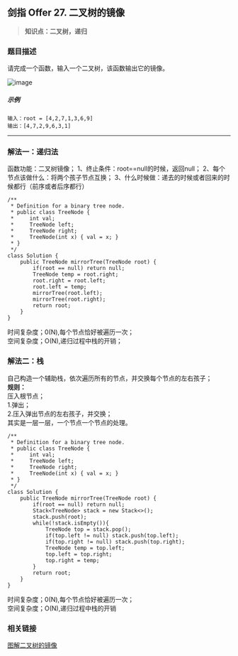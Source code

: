 ## 剑指 Offer 27. 二叉树的镜像
> **知识点：二叉树，递归**
### 题目描述

请完成一个函数，输入一个二叉树，该函数输出它的镜像。

![image](https://note.youdao.com/yws/public/resource/6fa0eca998f3cbca5812e4ebbe017e5e/xmlnote/47116C133C0447AB8567955DAB8E27BC/9033)

##### 示例
```
输入：root = [4,2,7,1,3,6,9]
输出：[4,7,2,9,6,3,1]
```
---
### 解法一：递归法
函数功能：二叉树镜像；
1、终止条件：root==null的时候，返回null；
2、每个节点该做什么：将两个孩子节点互换；
3、什么时候做：递去的时候或者回来的时候都行（前序或者后序都行）
```
/**
 * Definition for a binary tree node.
 * public class TreeNode {
 *     int val;
 *     TreeNode left;
 *     TreeNode right;
 *     TreeNode(int x) { val = x; }
 * }
 */
class Solution {
    public TreeNode mirrorTree(TreeNode root) {
        if(root == null) return null;
        TreeNode temp = root.right;
        root.right = root.left;
        root.left = temp;
        mirrorTree(root.left);
        mirrorTree(root.right);
        return root;
    }
}
```
时间复杂度；0(N),每个节点恰好被遍历一次；   
空间复杂度；O(N),递归过程中栈的开销；
### 解法二：栈
自己构造一个辅助栈，依次遍历所有的节点，并交换每个节点的左右孩子；  
**规则：**  
压入根节点；  
1.弹出；  
2.压入弹出节点的左右孩子，并交换；   
其实是一层一层，一个节点一个节点的处理。  
```
/**
 * Definition for a binary tree node.
 * public class TreeNode {
 *     int val;
 *     TreeNode left;
 *     TreeNode right;
 *     TreeNode(int x) { val = x; }
 * }
 */
class Solution {
    public TreeNode mirrorTree(TreeNode root) {
        if(root == null) return null;
        Stack<TreeNode> stack = new Stack<>();
        stack.push(root);
        while(!stack.isEmpty()){
            TreeNode top = stack.pop();
            if(top.left != null) stack.push(top.left);
            if(top.right != null) stack.push(top.right);
            TreeNode temp = top.left;
            top.left = top.right;
            top.right = temp;
        }
        return root;
    }
}
```
时间复杂度；0(N),每个节点恰好被遍历一次；   
空间复杂度；O(N),递归过程中栈的开销

### 相关链接
[图解二叉树的镜像](https://leetcode-cn.com/problems/er-cha-shu-de-jing-xiang-lcof/solution/mian-shi-ti-27-er-cha-shu-de-jing-xiang-di-gui-fu-/)
